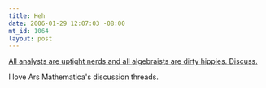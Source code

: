 ```yaml
--- 
title: Heh
date: 2006-01-29 12:07:03 -08:00
mt_id: 1064
layout: post
---
```

[All analysts are uptight nerds and all algebraists are dirty hippies. Discuss.][1]

I love Ars Mathematica's discussion threads.

   [1]: http://www.arsmathematica.net/archives/2006/01/28/open-thread/

